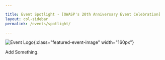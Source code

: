 ```yaml
---

title: Event Spotlight - [OWASP's 20th Anniversary Event Celebration]
layout: col-sidebar
permalink: /events/spotlight/

---
```


![Event Logo](/assets/images/OWASP_20th_Anniversary.svg){:class="featured-event-image" width="160px"}

Add Something.
